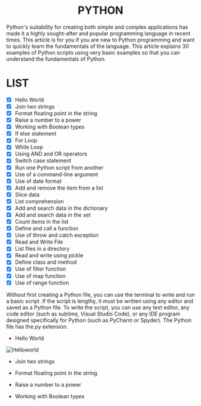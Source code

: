 <!-- Title -->
<h1 align="center" title="...and I'm happy to see you here :)"> PYTHON </h1>

Python's suitability for creating both simple and complex applications has made it a highly sought-after and popular programming language in recent times. This article is for you if you are new to Python programming and want to quickly learn the fundamentals of the language. This article explains 30 examples of Python scripts using very basic examples so that you can understand the fundamentals of Python. 


# LIST

- [X] Hello World
- [X] Join two strings
- [X] Format floating point in the string
- [X] Raise a number to a power
- [X] Working with Boolean types
- [X] If else statement
- [X] For Loop
- [X] While Loop
- [X] Using AND and OR operators
- [X] Switch case statement
- [X] Run one Python script from another
- [X] Use of a command-line argument
- [X] Use of date format
- [X] Add and remove the item from a list
- [X] Slice data
- [X] List comprehension
- [X] Add and search data in the dictionary
- [X] Add and search data in the set
- [X] Count items in the list
- [X] Define and call a function
- [X] Use of throw and catch exception
- [X] Read and Write File
- [X] List files in a directory
- [X] Read and write using pickle
- [X] Define class and method
- [X] Use of filter function
- [X] Use of map function
- [X] Use of range function

Without first creating a Python file, you can use the terminal to write and run a basic script. If the script is lengthy, it must be written using any editor and saved as a Python file. To write the script, you can use any text editor, any code editor (such as sublime, Visual Studio Code), or any IDE program designed specifically for Python (such as PyCharm or Spyder). The Python file has the.py extension. 


- Hello World

![Helloworld](https://github.com/NetNinja-SecTool/Python_Scripts-/assets/156086963/28a1e99c-f432-479b-9542-641e13058147)

- Join two strings


- Format floating point in the string



- Raise a number to a power



- Working with Boolean types





























 
